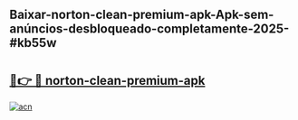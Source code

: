 ## Baixar-norton-clean-premium-apk-Apk-sem-anúncios-desbloqueado-completamente-2025-#kb55w

# <h2><a href="https://ainizakaria.my?title=norton-clean-premium-apk&ref=20M">🔗👉 🔴 norton-clean-premium-apk</a></h2>

[![acn](https://github.com/user-attachments/assets/0f9c940e-d8b0-45ae-aac7-cd30a18b3e1c)](https://ainizakaria.my?title=norton-clean-premium-apk&ref=20M)

